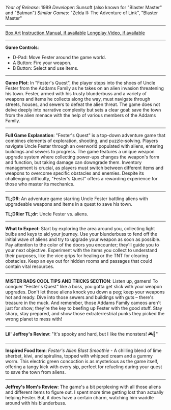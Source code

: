 *Year of Release*: 1989
*Developer*: Sunsoft (also known for "Blaster Master" and "Batman")
*Similar Games*: "Zelda II: The Adventure of Link", "Blaster Master"

---
[Box Art](https://www.google.com/search?newwindow=1&sca_esv=171a28ce0fc58a51&q=NES+Game+Box+Art+Fester%27s+Quest&uds=AMwkrPvg5PKm_dNhMKTbEqnEKe3-6XxiOpNFjFnlqxFDMqlwhD6DPVRAm9-_1gPBbxy9DIo_-S5UzNiyucG_Gr6nVqbvCtLly5uEc6a3pXEPsUbauYHkPixzlqsDC7Hx8tvooks1KEQd&udm=2&sa=X&ved=2ahUKEwi1r5fThMWEAxVsGtAFHU9IDJYQtKgLegQIDBAB&biw=1536&bih=714&dpr=1.25) 
[Instruction Manual, if available](https://www.google.com/search?q=NES+Instruction+Manual+Fester%27s+Quest)
[Longplay Video, if available](https://www.youtube.com/results?search_query=nes+full+longplay+Fester%27s+Quest) 

- - -
**Game Controls**:
- D-Pad: Move Fester around the game world.
- A Button: Fire your weapon.
- B Button: Select and use items.

- - -
**Game Plot**: In "Fester's Quest", the player steps into the shoes of Uncle Fester from the Addams Family as he takes on an alien invasion threatening his town. Fester, armed with his trusty blunderbuss and a variety of weapons and items he collects along the way, must navigate through streets, houses, and sewers to defeat the alien threat. The game does not delve deeply into narrative complexity but sets a clear goal: save the town from the alien menace with the help of various members of the Addams Family.

- - -
**Full Game Explanation**: "Fester's Quest" is a top-down adventure game that combines elements of exploration, shooting, and puzzle-solving. Players navigate Uncle Fester through an overworld populated with aliens, entering buildings and sewers to progress. The game features a unique weapon upgrade system where collecting power-ups changes the weapon's form and function, but taking damage can downgrade them. Inventory management is crucial, as players must switch between different items and weapons to overcome specific obstacles and enemies. Despite its challenging difficulty, "Fester's Quest" offers a rewarding experience for those who master its mechanics.

- - -
**TL;DR**: An adventure game starring Uncle Fester battling aliens with upgradeable weapons and items in a quest to save his town.

**TL;DRier TL;dr**: Uncle Fester vs. aliens.

- - -
**What to Expect**: Start by exploring the area around you, collecting light bulbs and keys to aid your journey. Use your blunderbuss to fend off the initial wave of aliens and try to upgrade your weapon as soon as possible. Pay attention to the color of the doors you encounter; they'll guide you to your next objective. Experiment with the items you collect to understand their purposes, like the vice grips for healing or the TNT for clearing obstacles. Keep an eye out for hidden rooms and passages that could contain vital resources.

---

**MISTER RADS COOL TIPS AND TRICKS SECTION**: Listen up, gamers! To conquer "Fester's Quest" like a boss, you gotta get slick with your weapon upgrades. Don't let those aliens knock you down a peg; keep your weapons hot and ready. Dive into those sewers and buildings with guts – there's treasure in the muck. And remember, those Addams Family cameos aren't just for show; they're the key to beefing up Fester with the good stuff. Stay sharp, stay prepared, and show those extraterrestrial punks they picked the wrong planet to mess with!

---
**Lil' Jeffrey's Review**: "It's spooky and hard, but I like the monsters! 🎮👾"

---
**Inspired Food Item**: *Fester's Alien Blast Smoothie* - A chilling blend of lime sherbet, kiwi, and spirulina, topped with whipped cream and a gummy worm. This electric green concoction is as mysterious as the game itself, offering a tangy kick with every sip, perfect for refueling during your quest to save the town from aliens.

---

**Jeffrey's Mom's Review**: The game's a bit perplexing with all those aliens and different items to figure out. I spent more time getting lost than actually helping Fester. But, it does have a certain charm, watching him waddle around with his blunderbuss.